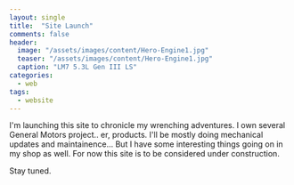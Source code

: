 ```yaml
---
layout: single
title:  "Site Launch"
comments: false
header:
  image: "/assets/images/content/Hero-Engine1.jpg"
  teaser: "/assets/images/content/Hero-Engine1.jpg"
  caption: "LM7 5.3L Gen III LS"
categories: 
  - web
tags:
  - website
---
```


I'm launching this site to chronicle my wrenching adventures. I own several General Motors project.. er, products. I'll be mostly doing mechanical updates and maintainence... But I have some interesting things going on in my shop as well. For now this site is to be considered under construction.

Stay tuned.